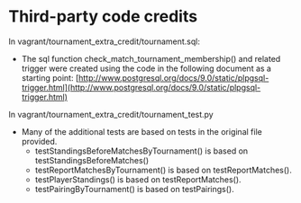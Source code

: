 # Third-party code credits

In vagrant/tournament_extra_credit/tournament.sql:
 - The sql function check_match_tournament_membership() and related trigger were created using the code in the following document as a starting point: [http://www.postgresql.org/docs/9.0/static/plpgsql-trigger.html](http://www.postgresql.org/docs/9.0/static/plpgsql-trigger.html)

In vagrant/tournament_extra_credit/tournament_test.py
 - Many of the additional tests are based on tests in the original file provided.
    - testStandingsBeforeMatchesByTournament() is based on testStandingsBeforeMatches()
    - testReportMatchesByTournament() is based on testReportMatches().
    - testPlayerStandings() is based on testReportMatches().
    - testPairingByTournament() is based on testPairings().
